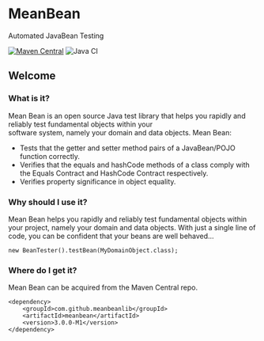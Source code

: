 # MeanBean

Automated JavaBean Testing

[![Maven Central](https://maven-badges.herokuapp.com/maven-central/com.github.meanbeanlib/meanbean/badge.svg)](https://maven-badges.herokuapp.com/maven-central/com.github.meanbeanlib/meanbean)
![Java CI](https://github.com/meanbeanlib/meanbean/workflows/Java%20CI/badge.svg)


## Welcome

### What is it?

Mean Bean is an open source Java test library that helps you rapidly and reliably test fundamental objects within your <br/>
software system, namely your domain and data objects. Mean Bean:

  - Tests that the getter and setter method pairs of a JavaBean/POJO function correctly.
  - Verifies that the equals and hashCode methods of a class comply with the Equals Contract and HashCode Contract respectively.
  - Verifies property significance in object equality.

### Why should I use it?

Mean Bean helps you rapidly and reliably test fundamental objects within your project, namely your domain and data objects.
With just a single line of code, you can be confident that your beans are well behaved…

    new BeanTester().testBean(MyDomainObject.class);

### Where do I get it?

Mean Bean can be acquired from the Maven Central repo.

    <dependency>
        <groupId>com.github.meanbeanlib</groupId>
        <artifactId>meanbean</artifactId>
        <version>3.0.0-M1</version>
    </dependency>

